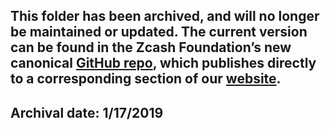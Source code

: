 ## This folder has been archived, and will no longer be maintained or updated. The current version can be found in the Zcash Foundation’s new canonical [GitHub repo](https://github.com/ZcashFoundation/zfnd/tree/master/grants), which publishes directly to a corresponding section of our [website](https://www.zfnd.org/grants/).

## Archival date: 1/17/2019
